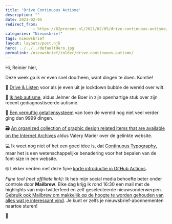 ```yaml
---
title: 'Drive Continuous Autisme'
description: ""
date: 2021-02-05
redirect_from: 
            - https://82procent.nl/2021/02/05/drive-continuous-autisme/
categories: "Nieuwsbrief"
tags: nieuwsbrief	
layout: layouts/post.njk
hero: ../../../defaultHero.jpg
permalink: /nieuwsbrief/zolder/drive-continuous-autisme/
---
```

<!-- wp:paragraph -->

Hi, Reinier hier,

<!-- /wp:paragraph -->

<!-- wp:paragraph -->

Deze week ga ik er even snel doorheen, want dingen te doen. Komtie!

<!-- /wp:paragraph -->

<!-- wp:paragraph -->

🚗 [Drive & Listen](https://driveandlisten.herokuapp.com/) voor als je even uit je lockdown bubble de wereld over wilt.

<!-- /wp:paragraph -->

<!-- wp:paragraph -->

💪 [Ik heb autisme](https://jelmerdeboer.nl/autisme/), aldus Jelmer de Boer in zijn openhartige stuk over zijn recent gediagnostiseerde autisme.

<!-- /wp:paragraph -->

<!-- wp:paragraph -->

🧮 [Een vernuftig getallensysteem](https://twitter.com/KlaassenNOS/status/1357443654844092418) van toen de wereld nog niet veel verder ging dan 9999 dingen.

<!-- /wp:paragraph -->

<!-- wp:paragraph -->

🗃 [An organized collection of graphic design related items that are available on the Internet Archives](https://archives.design) aldus Valery Marier over de gelinkte website.

<!-- /wp:paragraph -->

<!-- wp:paragraph -->

💻 Ik weet nog niet of het een goed idee is, dat [Continuous Typography](https://maxkoehler.com/posts/continuous-typography/?ref=heydesigner), maar het is een wetenschappelijke benadering voor het bepalen van de font-size in een website.

<!-- /wp:paragraph -->

<!-- wp:paragraph -->

🤓 Lekker nerden met deze fijne [korte introductie in GitHub Actions](https://dev.to/github/what-are-github-actions-3pml).

<!-- /wp:paragraph -->

<!-- wp:paragraph -->

_Fijne tool (met affiliate link):_ Ik heb mijn social media behoefte beter onder controle door **Mailbrew**. Elke dag krijg ik rond 16:30 een mail met de highlights van mijn twitterfeed en zelf geselecteerde nieuwsonderwerpen. [Gebruik ook Mailbrew om makkelijk op de hoogte te worden gehouden van alles wat je interessant vind](https://mailbrew.com/?aff=reinierladan). Je kunt er zelfs je nieuwsbrief-abonnementen naartoe sturen!

<!-- /wp:paragraph -->

<!-- wp:paragraph -->

👋

<!-- /wp:paragraph -->
